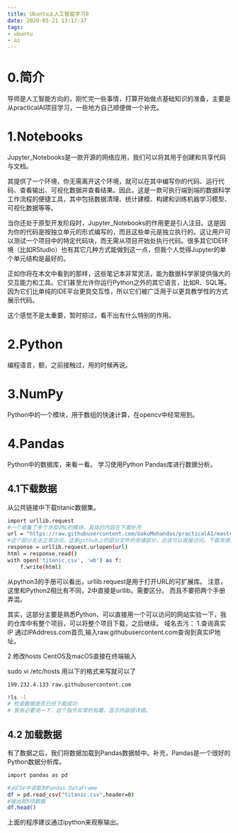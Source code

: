```yaml
---
title: Ubuntu上人工智能学习0
date: 2020-05-21 13:17:37
tags:
- ubuntu
- ai
---
```

# 0.简介
导师是人工智能方向的，刚忙完一些事情，打算开始做点基础知识的准备，主要是从practicalAI项目学习，一些地方自己顺便做一个补充。

# 1.Notebooks
Jupyter_Notebooks是一款开源的网络应用，我们可以将其用于创建和共享代码与文档。

其提供了一个环境，你无需离开这个环境，就可以在其中编写你的代码、运行代码、查看输出、可视化数据并查看结果。因此，这是一款可执行端到端的数据科学工作流程的便捷工具，其中包括数据清理、统计建模、构建和训练机器学习模型、可视化数据等等。

当你还处于原型开发阶段时，Jupyter_Notebooks的作用更是引人注目。这是因为你的代码是按独立单元的形式编写的，而且这些单元是独立执行的。这让用户可以测试一个项目中的特定代码块，而无需从项目开始处执行代码。很多其它IDE环境（比如RStudio）也有其它几种方式能做到这一点，但我个人觉得Jupyter的单个单元结构是最好的。

正如你将在本文中看到的那样，这些笔记本非常灵活，能为数据科学家提供强大的交互能力和工具。它们甚至允许你运行Python之外的其它语言，比如R、SQL等。因为它们比单纯的IDE平台更具交互性，所以它们被广泛用于以更具教学性的方式展示代码。

这个感觉不是太重要，暂时掠过，看不出有什么特别的作用。

# 2.Python
编程语言，额，之前接触过，用的时候再说。

# 3.NumPy
Python中的一个模块，用于数组的快速计算，在opencv中经常用到。

# 4.Pandas
Python中的数据库，来看一看。
学习使用Python Pandas库进行数据分析。
## 4.1下载数据
从公共链接中下载titanic数据集。
```bash
import urllib.request
#一个收集了多个涉及URL的模块，具体的内容在下面补充
url = "https://raw.githubusercontent.com/GokuMohandas/practicalAI/master/data/titanic.csv"
#这个部分无法正常访问。这是github上的部分文件的存储部分，应该可以直接访问，下载资源的。简而言之，就是被域名污染了。解决方法，下面补充。
response = urllib.request.urlopen(url)
html = response.read()
with open('titanic.csv', 'wb') as f:
    f.write(html)
```
从python3的手册可以看出，urllib.request是用于打开URL的可扩展库。
注意，这里和Python2相比有不同，2中直接是urllib。需要区分。
而且不要把两个手册弄混。

其实，这部分主要是熟悉Python，可以直接用一个可以访问的网站实验一下，我的仓库中有整个项目，可以将整个项目下载，之后继续。
域名去污：
1.查询真实IP
通过IPAddress.com首页,输入raw.githubusercontent.com查询到真实IP地址。

2.修改hosts
CentOS及macOS直接在终端输入

sudo vi /etc/hosts
用以下的格式来写就可以了
```bash
199.232.4.133 raw.githubusercontent.com
```

```bash
!ls -l
# 检查数据是否已经下载成功
# 我有必要说一下，这个指令非常的有趣，显示内容很详细。
```

## 4.2 加载数据
有了数据之后，我们将数据加载到Pandas数据帧中。补充，Pandas是一个很好的Python数据分析库。
```bash
import pandas as pd

#从CSV中读取到Pandas DataFrame
df = pd.read_csv("titanic.csv",header=0)
#输出前5项数据
df.head()
```
上面的程序建议通过ipython来观察输出。
